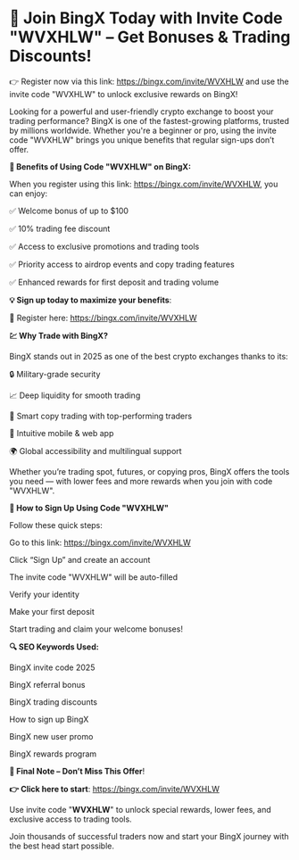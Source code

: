 # 🚀 Join BingX Today with Invite Code "WVXHLW" – Get Bonuses & Trading Discounts!
👉 Register now via this link: https://bingx.com/invite/WVXHLW and use the invite code "WVXHLW" to unlock exclusive rewards on BingX!

Looking for a powerful and user-friendly crypto exchange to boost your trading performance? BingX is one of the fastest-growing platforms, trusted by millions worldwide. Whether you're a beginner or pro, using the invite code "WVXHLW" brings you unique benefits that regular sign-ups don’t offer.

**🎁 Benefits of Using Code "WVXHLW" on BingX:**

When you register using this link: https://bingx.com/invite/WVXHLW, you can enjoy:

✅ Welcome bonus of up to $100

✅ 10% trading fee discount

✅ Access to exclusive promotions and trading tools

✅ Priority access to airdrop events and copy trading features

✅ Enhanced rewards for first deposit and trading volume

**💡 Sign up today to maximize your benefits**:

🔗 Register here: https://bingx.com/invite/WVXHLW

**💹 Why Trade with BingX?**

BingX stands out in 2025 as one of the best crypto exchanges thanks to its:

🔒 Military-grade security

📈 Deep liquidity for smooth trading

🤖 Smart copy trading with top-performing traders

📱 Intuitive mobile & web app

🌍 Global accessibility and multilingual support

Whether you’re trading spot, futures, or copying pros, BingX offers the tools you need — with lower fees and more rewards when you join with code "WVXHLW".

**📝 How to Sign Up Using Code "WVXHLW"**

Follow these quick steps:

Go to this link: https://bingx.com/invite/WVXHLW

Click “Sign Up” and create an account

The invite code "WVXHLW" will be auto-filled

Verify your identity

Make your first deposit

Start trading and claim your welcome bonuses!

**🔍 SEO Keywords Used:**

BingX invite code 2025

BingX referral bonus

BingX trading discounts

How to sign up BingX

BingX new user promo

BingX rewards program

**🎯 Final Note – Don’t Miss This Offer**!

**👉 Click here to start**: https://bingx.com/invite/WVXHLW

Use invite code "**WVXHLW**" to unlock special rewards, lower fees, and exclusive access to trading tools.

Join thousands of successful traders now and start your BingX journey with the best head start possible.
